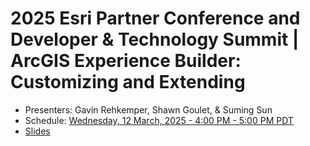 # 2025 Esri Partner Conference and Developer & Technology Summit | ArcGIS Experience Builder: Customizing and Extending

- Presenters: Gavin Rehkemper, Shawn Goulet, & Suming Sun
- Schedule: [Wednesday, 12 March, 2025 - 4:00 PM - 5:00 PM PDT](https://devtechsummit2025.esri.com/flow/esri/25epcdev/deveventportal/page/detailed-agenda/session/1730355351760001qyKD)
- [Slides](https://esridevevents.github.io/arcgis-experience-builder-customizing-extending-ds-2025/slides/)
